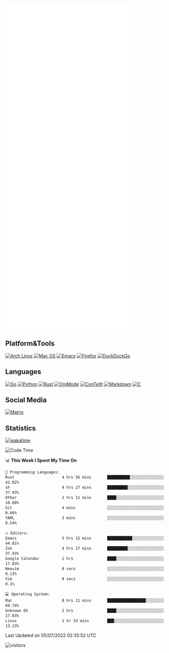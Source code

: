 ![Metrics](https://github.com/SteamedFish/SteamedFish/blob/master/github-metrics.svg)

## Platform&Tools

[![Arch Linux](https://img.shields.io/badge/ArchLinux-1793D1?logo=arch-linux&logoColor=fff&style=flat-square)](https://archlinux.org/)
[![Mac OS](https://img.shields.io/badge/MacOS-000000?style=flat-square&logo=macos&logoColor=F0F0F0)](https://www.apple.com/macos/)
[![Emacs](https://img.shields.io/badge/Emacs-%237F5AB6.svg?&style=flat-square&logo=gnu-emacs&logoColor=white)](https://www.gnu.org/software/emacs/)
[![Firefox](https://img.shields.io/badge/Firefox-FF7139?style=flat-square&logo=Firefox-Browser&logoColor=white)](https://firefox.com/)
[![DuckDuckGo](https://img.shields.io/badge/DuckDuckGo-DE5833?style=flat-square&logo=DuckDuckGo&logoColor=white)](https://duckduckgo.com/)

## Languages

[![Go](https://img.shields.io/badge/Golang-%2300ADD8.svg?style=flat-square&logo=go&logoColor=white)](https://golang.org/)
[![Python](https://img.shields.io/badge/Python-3670A0?style=flat-square&logo=python&logoColor=ffdd54)](https://www.python.org/)
[![Rust](https://img.shields.io/badge/Rust-%23000000.svg?style=flat-square&logo=rust&logoColor=white)](https://www.rust-lang.org/)
[![OrgMode](https://img.shields.io/badge/OrgMode-%23000000.svg?style=flat-square&logo=org&logoColor=white)](https://orgmode.org/)
[![ConTeXt](https://img.shields.io/badge/ConTeXt-%23008080.svg?style=flat-square&logo=latex&logoColor=white)](https://contextgarden.net/)
[![Markdown](https://img.shields.io/badge/MarkDown-%23000000.svg?style=flat-square&logo=markdown&logoColor=white)](https://daringfireball.net/projects/markdown/)
[![C](https://img.shields.io/badge/C-%2300599C.svg?style=flat-square&logo=c&logoColor=white)](https://www.iso.org/standard/74528.html)

## Social Media

[![Matrix](https://img.shields.io/badge/SteamedFish-2CA5E0?style=social&logo=matrix&logoColor=black)](https://matrix.to/#/@i:steamedfish.org)

## Statistics
[![wakatime](https://wakatime.com/badge/user/168280d6-fcf2-4b4f-ad3a-dc4612f35b38.svg)](https://wakatime.com/@168280d6-fcf2-4b4f-ad3a-dc4612f35b38)

<!--START_SECTION:waka-->
![Code Time](http://img.shields.io/badge/Code%20Time-1%2C905%20hrs%202%20mins-blue)

📊 **This Week I Spent My Time On** 

```text
💬 Programming Languages: 
Rust                     4 hrs 56 mins       ██████████░░░░░░░░░░░░░░░   42.02% 
sh                       4 hrs 27 mins       █████████░░░░░░░░░░░░░░░░   37.93% 
Other                    2 hrs 11 mins       ████░░░░░░░░░░░░░░░░░░░░░   18.68% 
Git                      4 mins              ░░░░░░░░░░░░░░░░░░░░░░░░░   0.66% 
YAML                     3 mins              ░░░░░░░░░░░░░░░░░░░░░░░░░   0.54%

🔥 Editors: 
Emacs                    5 hrs 15 mins       ███████████░░░░░░░░░░░░░░   44.81% 
Zsh                      4 hrs 27 mins       █████████░░░░░░░░░░░░░░░░   37.93% 
Google Calendar          2 hrs               ████░░░░░░░░░░░░░░░░░░░░░   17.03% 
Neovim                   0 secs              ░░░░░░░░░░░░░░░░░░░░░░░░░   0.13% 
Vim                      0 secs              ░░░░░░░░░░░░░░░░░░░░░░░░░   0.1%

💻 Operating System: 
Mac                      8 hrs 11 mins       █████████████████░░░░░░░░   69.74% 
Unknown OS               2 hrs               ████░░░░░░░░░░░░░░░░░░░░░   17.03% 
Linux                    1 hr 33 mins        ███░░░░░░░░░░░░░░░░░░░░░░   13.23%

```


 Last Updated on 05/07/2022 02:35:52 UTC
<!--END_SECTION:waka-->

![visitors](https://visitor-badge.laobi.icu/badge?page_id=SteamedFish.SteamedFish)
